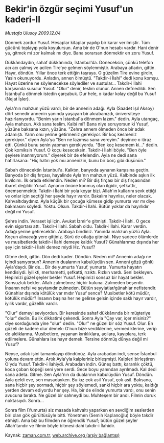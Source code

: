# Bekir'in özgür seçimi Yusuf'un kaderi-II

*Mustafa Ulusoy 2009.12.04*

<tr><td class="metin" colspan="2" style="padding-top: 20px; padding-left: 5px; ">Dönmek zordur Yusuf. Hesaplar kitaplar yapılıp bir karar verilmiştir. Tüm gücünü toplayıp yola koyulursun. Ama bir de O'nun hesabı vardır. Hani denir ya, gitmek mi zor kalmak mı diye. Bana sorarsan dönmektir en zoru Yusuf.</td></tr><tr><td class="metin" colspan="2" style="padding-top: 20px; padding-left: 5px; "><p>Dükkândaydın, sahaf dükkânında, İstanbul'da. Döneceksin, çünkü telefon acı acı çalmış ve acilen Tire'ye gelmen söylenmiştir. Arabaya atladın, gittin. Hayır, döndün. Yıllar önce terk ettiğin taşraya. O güzelim Tire evine girdin, Yasin okunuyordu. Anladın, annen ölmüştü. "Takdir-i İlahi" dedi konu komşu. Hayat üzerine ne söylenecekse söylediler ve sustular... Takdir-i İlahi karşısında susulur Yusuf. "Olur" denir, teslim olunur. Annen defnedildi. Sen İstanbul'a dönmek istedin çarçabuk. Dur hele, o kadar kolay değil bu Yusuf (Nejat İşler).
<p>Ayla'nın mahzun yüzü vardı, bir de annenin adağı. Ayla (Saadet Işıl Aksoy) dört senedir annenin yanında yaşayan bir akrabanızdı, üniversiteye hazırlanıyordu. "Benim yarın İstanbul'a dönmem lazım." dedin. Ayla utangaç, Ayla mahzun. Aklı sana teslim. Kalbi mi? Bana niye soruyorsun ki Yusuf, yüzüne baksana kızın, yüzüne. "Zehra annem ölmeden önce bir adak adamıştı. Yarın onu yerine getirmeniz gerekiyor. Bir koç kesmeniz gerekiyor." diyen Ayla'ya "Ben ne lazımsa sana vereyim." deyince o itiraz etti. Çünkü bunu senin yapman gerekiyordu. "Ben koç kesemem ki..." dedin. Çok komiksin Yusuf. O koçu keseceksin. Takdir-i İlahi böyle. "Ben öyle şeylere inanmıyorum." diyerek bir de efelendin. Ayla ne dedi sana hatırlasana: "Hiç hatırı yok mu annenizin, bunu bir borç gibi düşünün."
<p>Sabah dönecektin İstanbul'a. Kalktın, banyoda aynanın karşısına geçtin. Banyoda bir diş fırçası, hayalinde Ayla'nın mahzun yüzü. Kalbinde aşkın ilk kıvılcımı. İlk orada etkilendin. Neden mi? Bir diş fırçası bir diş fırçasından ibaret değildir Yusuf. Aynanın önüne konmuş olan ilgidir, şefkattir, önemsenmektir. Takdir-i İlahi bir yola koyar bizi. Allah'ın kullarını sevk ettiği ve onlar için seçtiği her şeyde hayır vardır. Bakalım hayırlısı, neler olacak. Kahvaltıdaydınız. Ayla küçük bir çocuğa kümese gidip yumurta var mı diye bakmasını söyledi. Yoktu. Olsun. Takdir-i İlahi. Bütün yoklar da hayırlıdır değil mi Yusuf.
<p>Şehre indin. Veraset işi için. Avukat İzmir'e gitmişti. Takdir-i İlahi. O gece evin sigortası attı. Takdir-i İlahi. Sabah oldu. Takdir-i İlahi. Karar verdin. Adağı yerine getirecektin. Arabaya bindiniz. Yanında mahzun yüzlü Ayla. Koçun alınacağı yere gittiniz. Sürü de otlağa gitmişti. Niye sadece ölümlerde ve musibetlerde takdir-i İlahi demeye kaldık Yusuf? Günahlarımız dışında her şey için takdir-i İlahi demez miydi Hz. Yusuf? 
<p>Gitme dedi, gittin. Dön dedi kader. Döndün. Neden mi? Annenin adağı ne içindi sanıyorsun? Annenin dualarının kabulüydün sen. Anneni gözü gönlü Ayla'daydı. Bir de... Bir de yumurta Yusuf, yumurta. Yumurta hayatın kendisiydi. İyilikti, merhametti, şefkatti, rızıktı. Rızkın vardı. Seni bekleyen. Hepimizi güzel şeyler bekler Yusuf. Hepimizi sonsuz bir hayat bekler. Sonsuzluk bekler. Allah zulmetmez hiçbir kuluna. Zulmeden beşerdir. İnsanın nefsi ve şeytanıdır zulmeden. Bütün seyyiatlar/günahlar nefistendir. Günahlar dışında kötülük var mıdır Yusuf sence? Musibetler kötü müdür, kötülük müdür? İnsanın başına her ne gelirse gelsin içinde saklı hayır vardır, iyilik vardır, güzellik vardır. 
<p>"Olur" demeyi seviyordun. Bir keresinde sahaf dükkânında bir müşteriye "olur" dedin. Bu ilk dikkatimi çekendi. Sonra Ayla "Çay var, içer misiniz?" diye sorduğunda yine "olur" dedin. "Olur" ne güzel bir söz Yusuf. Olur. En güzeli de kadere olur demek: O'nun bize verdiklerine, vermediklerine, verip de aldıklarına. Musibetlere, yaşanan kırıklıklara, acılara, kayıplara, terk edilmelere. Günahlara ise hayır demek. Tersine dönmüş dünya değil mi Yusuf?
<p>Neyse, adak işini tamamlayıp döndünüz. Ayla arabadan indi, sense İstanbul yoluna devam ettin. Artık Ayla'yla kalpleriniz birleşmişti. Kalpleri birleştiren O'ydu Yusuf. Takdir-i İlahiydi. Arabadan indin. Güneş battı, karanlık çöktü, koca çoban köpeği seni yere serdi. Gece boyu yanından ayrılmadı. Kal dedi sana adeta. Gitme. Sen Ayla'nın da dualarının kabulüydün Yusuf. Döndün. Ayla geldi eve, sen masadayken. Bu kız çok asil Yusuf, çok asil. Baksana, sana hiçbir şey sormadı, hiçbir şey söylemedi, sanki hiçbir ara yoktu, kaldığı yerden devam ediyordu her şey. Ha, bir de elinde yumurta vardı, onu senin avucuna bıraktı. Ne güzel bir sahneydi bu. Muhteşem bir andı. Filmin doruk noktasıydı. Sonra...
<p>Sonra film (Yumurta) siz masada kahvaltı yaparken en sevdiğim seslerden biri olan gök gürültüsüyle bitti. Yönetmen (Semih Kaplanoğlu) böyle takdir etmişti. Ama biz bu filmden ne öğrendik Yusuf; bütün güzel şeyler Allah'tandır ve filmin böyle bitmesi dahi takdir-i İlahidir.<br/></p></p></p></p></p></p></p></p></td></tr>

Kaynak: [zaman.com.tr](http://zaman.com.tr/yazar.do?yazino=922813), [web.archive.org (arşiv bağlantısı)](http://web.archive.org/web/20100129115004/http://www.zaman.com.tr:80/yazar.do?yazino=922813)
